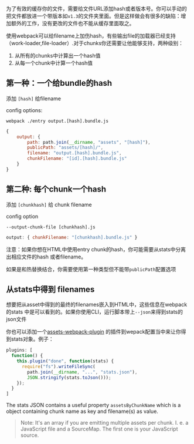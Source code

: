 为了有效的缓存你的文件，需要给文件URL添加hash或者版本号。你可以手动的把文件都放进一个带版本如`v1.3`的文件夹里面。但是这样做会有很多的缺陷：增加额外的工作，没有更改的文件也不能从缓存里面取之。

使用webpack可以给filename上加伤hash，有些输出file的加载器已经支持（work-loader,file-loader）.对于chunks你还需要让他能够支持，两种级别：
1. 从所有的chunks中计算出一个hash值
2. 从每一个chunk中计算一个hash值


## 第一种：一个给bundle的hash

添加 `[hash]` 给filename 

config options:

`webpack ./entry output.[hash].bundle.js`

``` javascript
{
	output: {
		path: path.join(__dirname, "assets", "[hash]"),
		publicPath: "assets/[hash]/",
		filename: "output.[hash].bundle.js",
		chunkFilename: "[id].[hash].bundle.js"
	}
}
```

## 第二种: 每个chunk一个hash

添加 `[chunkhash]` 给 chunk filename 

config option

`--output-chunk-file [chunkhash].js`

```javascript
output: { chunkFilename: "[chunkhash].bundle.js" }
```

注意：如果你想在HTML中使用entry chunk的hash，你可能需要从stats中分离出相应文件的hash 或者filename。

如果是和热替换结合，你需要使用第一种类型但不能带`publicPath`配置选项

## 从stats中得到 filenames 

想要把从asset中得到的最终的filenames嵌入到HTML中，这些信息在webpack的stats 中是可以看到的。如果你使用CLI，运行脚本带上`--json`来得到stats的json文件

你也可以添加一个[assets-webpack-plugin](https://www.npmjs.com/package/assets-webpack-plugin) 的插件到wepack配置当中来让你得到stats对象。例子：

``` javascript
plugins: [
  function() {
    this.plugin("done", function(stats) {
      require("fs").writeFileSync(
        path.join(__dirname, "...", "stats.json"),
        JSON.stringify(stats.toJson()));
    });
  }
]
```

The stats JSON contains a useful property `assetsByChunkName` which is a object containing chunk name as key and filename(s) as value.

> Note: It's an array if you are emitting multiple assets per chunk. I. e. a JavaScript file and a SourceMap. The first one is your JavaScript source.
